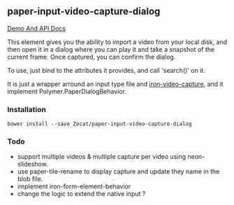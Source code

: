 ## paper-input-video-capture-dialog

[Demo And API Docs](http://zecat.github.io/paper-input-video-capture-dialog)

This element gives you the ability to import a video from your local disk, and then open it in a dialog where you can play it and take a snapshot of the current frame. Once captured, you can confirm the dialog.

To use, just bind to the attributes it provides, and call 'search()' on it.

It is just a wrapper arround an input type file and [iron-video-capture](https://github.com/Zecat/iron-video-capture), and it implement Polymer.PaperDialogBehavior.

### Installation

```
bower install --save Zecat/paper-input-video-capture-dialog
```

### Todo

- support multiple videos & multiple capture per video using neon-slideshow.
- use paper-tile-rename to display capture and update they name in the blob file.
- implement iron-form-element-behavior
- change the logic to extend the native input ?